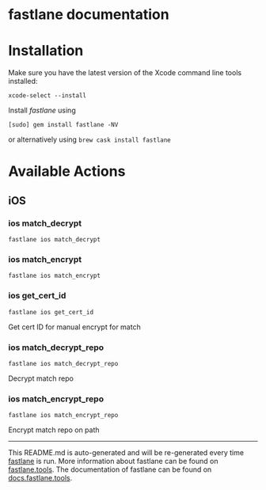 fastlane documentation
================
# Installation

Make sure you have the latest version of the Xcode command line tools installed:

```
xcode-select --install
```

Install _fastlane_ using
```
[sudo] gem install fastlane -NV
```
or alternatively using `brew cask install fastlane`

# Available Actions
## iOS
### ios match_decrypt
```
fastlane ios match_decrypt
```

### ios match_encrypt
```
fastlane ios match_encrypt
```

### ios get_cert_id
```
fastlane ios get_cert_id
```
Get cert ID for manual encrypt for match
### ios match_decrypt_repo
```
fastlane ios match_decrypt_repo
```
Decrypt match repo
### ios match_encrypt_repo
```
fastlane ios match_encrypt_repo
```
Encrypt match repo on path

----

This README.md is auto-generated and will be re-generated every time [fastlane](https://fastlane.tools) is run.
More information about fastlane can be found on [fastlane.tools](https://fastlane.tools).
The documentation of fastlane can be found on [docs.fastlane.tools](https://docs.fastlane.tools).
